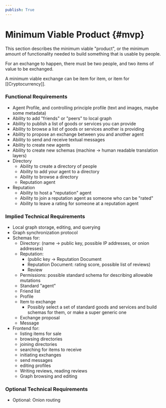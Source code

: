```yaml
---
publish: True
---
```


# Minimum Viable Product {#mvp}

This section describes the minimum viable "product", or the minimum amount of functionality needed to build something that is usable by people.

For an exchange to happen, there must be two people, and two items of value to be exchanged. 

A minimum viable exchange can be item for item, or item for [[Cryptocurrency]].

### Functional Requirements
- Agent Profile, and controlling principle profile (text and images, maybe some metadata)
- Ability to add "friends" or "peers" to local graph
- Ability to publish a list of goods or services you can provide
- Ability to browse a list of goods or services another is providing
- Ability to propose an exchange between you and another agent
- Ability to send and receive textual messages
- Ability to create new agents
- Ability to create new schemas (machine -> human readable translation layers)
- Directory
	- Ability to create a directory of people
	- Ability to add your agent to a directory
	- Ability to browse a directory
	- Reputation agent
- Reputation
	- Ability to host a "reputation" agent
	- Ability to join a reputation agent as someone who can be "rated"
	- Ability to leave a rating for someone at a reputation agent


### Implied Technical Requirements
- Local graph storage, editing, and querying
- Graph synchronization protocol 
- Schemas for:
	- Directory: (name -> public key, possible IP addresses, or onion addresses)
	- Reputation:
		-  (public key -> Reputation Document
		- Reputation Document: rating score, possible list of reviews)
		- Review
	- Permissions: possible standard schema for describing allowable mutations
	- Standard "agent"
	- Friend list
	- Profile
	- Item to exchange 
		- Possibly select a set of standard goods and services and build schemas for them, or make a super generic one
	- Exchange proposal
	- Message
- Frontend for:
	- listing items for sale
	- browsing directories
	- joining directories
	- searching for items to receive 
	- initiating exchanges
	- send messages
	- editing profiles
	- Writing reviews, reading reviews
	- Graph browsing and editing

### Optional Technical Requirements
- Optional: Onion routing




